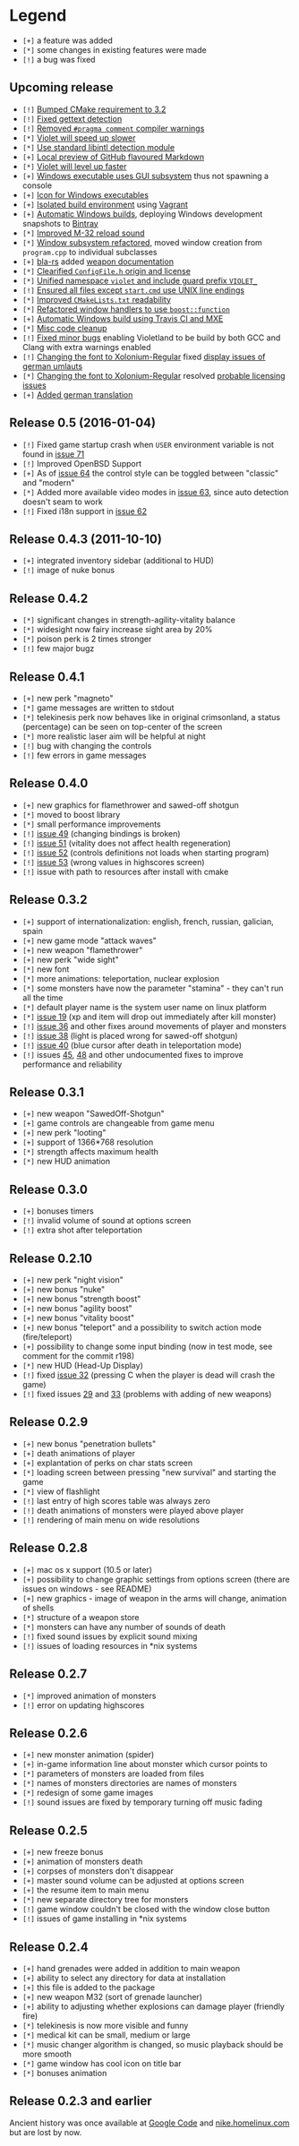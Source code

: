Legend
======

 * `[+]` a feature was added
 * `[*]` some changes in existing features were made
 * `[!]` a bug was fixed


Upcoming release
----------------

 * `[!]` [Bumped CMake requirement to 3.2](https://github.com/ooxi/violetland/pull/144)
 * `[!]` [Fixed gettext detection](https://github.com/ooxi/violetland/pull/137)
 * `[!]` [Removed `#pragma comment` compiler warnings](https://github.com/ooxi/violetland/pull/135)
 * `[*]` [Violet will speed up slower](https://github.com/ooxi/violetland/pull/120)
 * `[*]` [Use standard libintl detection module](https://github.com/ooxi/violetland/pull/134)
 * `[+]` [Local preview of GitHub flavoured Markdown](https://github.com/ooxi/violetland/pull/127)
 * `[*]` [Violet will level up faster](https://github.com/ooxi/violetland/pull/115)
 * `[+]` [Windows executable uses GUI subsystem](https://github.com/ooxi/violetland/pull/111) thus not spawning a console
 * `[+]` [Icon for Windows executables](https://github.com/ooxi/violetland/pull/109)
 * `[+]` [Isolated build environment](https://github.com/ooxi/violetland/pull/107) using [Vagrant](https://www.vagrantup.com/)
 * `[+]` [Automatic Windows builds](https://github.com/ooxi/violetland/pull/105), deploying Windows development snapshots to [Bintray](https://dl.bintray.com/ooxi/violetland/travis-ci/)
 * `[*]` [Improved M-32 reload sound](https://github.com/ooxi/violetland/pull/101)
 * `[*]` [Window subsystem refactored](https://github.com/ooxi/violetland/pull/96), moved window creation from `program.cpp` to individual subclasses
 * `[+]` [bla-rs](https://github.com/bla-rs) added [weapon documentation](https://github.com/ooxi/violetland/pull/98)
 * `[*]` [Clearified `ConfigFile.h` origin and license](https://github.com/ooxi/violetland/commit/ebb4081312dbbfc076fe02f698cf89c057526b44)
 * `[*]` [Unified namespace `violet` and include guard prefix `VIOLET_`](https://github.com/ooxi/violetland/pull/95)
 * `[!]` [Ensured all files except `start.cmd` use UNIX line endings](https://github.com/ooxi/violetland/pull/94)
 * `[*]` [Improved `CMakeLists.txt` readability](https://github.com/ooxi/violetland/pull/93)
 * `[*]` [Refactored window handlers to use `boost::function`](https://github.com/ooxi/violetland/pull/91)
 * `[+]` [Automatic Windows build using Travis CI and MXE](https://github.com/ooxi/violetland/pull/90)
 * `[*]` [Misc code cleanup](https://github.com/ooxi/violetland/pull/87)
 * `[!]` [Fixed minor bugs](https://github.com/ooxi/violetland/pull/83) enabling Violetland to be build by both GCC and Clang with extra warnings enabled
 * `[!]` [Changing the font to Xolonium-Regular](https://github.com/ooxi/violetland/pull/82) fixed [display issues of german umlauts](https://github.com/ooxi/violetland/issues/81)
 * `[*]` [Changing the font to Xolonium-Regular](https://github.com/ooxi/violetland/pull/82) resolved [probable licensing issues](https://github.com/ooxi/violetland/issues/73)
 * `[+]` [Added german translation](https://github.com/ooxi/violetland/pull/80)

Release 0.5 (2016-01-04)
------------------------

 * `[!]` Fixed game startup crash when `USER` environment variable is not found in [issue 71](https://github.com/ooxi/violetland/issues/71)
 * `[!]` Improved OpenBSD Support
 * `[+]` As of [issue 64](https://github.com/ooxi/violetland/pull/64) the control style can be toggled between "classic" and "modern"
 * `[*]` Added more available video modes in [issue 63](https://github.com/ooxi/violetland/pull/63), since auto detection doesn't seam to work
 * `[!]` Fixed i18n support in [issue 62](https://github.com/ooxi/violetland/pull/62)

Release 0.4.3 (2011-10-10)
--------------------------

 * `[+]` integrated inventory sidebar (additional to HUD)
 * `[!]` image of nuke bonus

Release 0.4.2
-------------

 * `[*]` significant changes in strength-agility-vitality balance
 * `[*]` widesight now fairy increase sight area by 20%
 * `[*]` poison perk is 2 times stronger
 * `[!]` few major bugz

Release 0.4.1
-------------

 * `[+]` new perk "magneto"
 * `[*]` game messages are written to stdout
 * `[*]` telekinesis perk now behaves like in original crimsonland, a status (percentage) can be seen on top-center of the screen
 * `[*]` more realistic laser aim will be helpful at night
 * `[!]` bug with changing the controls
 * `[!]` few errors in game messages

Release 0.4.0
-------------

 * `[+]` new graphics for flamethrower and sawed-off shotgun
 * `[*]` moved to boost library
 * `[*]` small performance improvements
 * `[!]` [issue 49](https://github.com/ooxi/violetland/issues/49) (changing bindings is broken)
 * `[!]` [issue 51](https://github.com/ooxi/violetland/issues/51) (vitality does not affect health regeneration)
 * `[!]` [issue 52](https://github.com/ooxi/violetland/issues/52) (controls definitions not loads when starting program)
 * `[!]` [issue 53](https://github.com/ooxi/violetland/issues/53) (wrong values in highscores screen)
 * `[!]` issue with path to resources after install with cmake

Release 0.3.2
-------------

 * `[+]` support of internationalization: english, french, russian, galician, spain
 * `[+]` new game mode "attack waves"
 * `[+]` new weapon "flamethrower"
 * `[+]` new perk "wide sight"
 * `[*]` new font
 * `[*]` more animations: teleportation, nuclear explosion
 * `[*]` some monsters have now the parameter "stamina" - they can't run all the time
 * `[*]` default player name is the system user name on linux platform
 * `[*]` [issue 19](https://github.com/ooxi/violetland/issues/19) (xp and item will drop out immediately after kill monster)
 * `[!]` [issue 36](https://github.com/ooxi/violetland/issues/36) and other fixes around movements of player and monsters
 * `[!]` [issue 38](https://github.com/ooxi/violetland/issues/38) (light is placed wrong for sawed-off shotgun)
 * `[!]` [issue 40](https://github.com/ooxi/violetland/issues/40) (blue cursor after death in teleportation mode)
 * `[!]` issues [45](https://github.com/ooxi/violetland/issues/45), [48](https://github.com/ooxi/violetland/issues/48) and other undocumented fixes to improve performance and reliability

Release 0.3.1
-------------

 * `[+]` new weapon "SawedOff-Shotgun"
 * `[+]` game controls are changeable from game menu
 * `[+]` new perk "looting"
 * `[+]` support of 1366*768 resolution
 * `[*]` strength affects maximum health
 * `[*]` new HUD animation

Release 0.3.0
-------------

 * `[+]` bonuses timers
 * `[!]` invalid volume of sound at options screen
 * `[!]` extra shot after teleportation

Release 0.2.10
--------------

 * `[+]` new perk "night vision"
 * `[+]` new bonus "nuke"
 * `[+]` new bonus "strength boost"
 * `[+]` new bonus "agility boost"
 * `[+]` new bonus "vitality boost"
 * `[+]` new bonus "teleport" and a possibility to switch action mode (fire/teleport)
 * `[+]` possibility to change some input binding (now in test mode, see comment for the commit r198)
 * `[*]` new HUD (Head-Up Display)
 * `[!]` fixed [issue 32](https://github.com/ooxi/violetland/issues/32) (pressing C when the player is dead will crash the game)
 * `[!]` fixed issues [29](https://github.com/ooxi/violetland/issues/29) and [33](https://github.com/ooxi/violetland/issues/33) (problems with adding of new weapons)

Release 0.2.9
-------------

 * `[+]` new bonus "penetration bullets"
 * `[+]` death animations of player
 * `[+]` explantation of perks on char stats screen
 * `[*]` loading screen between pressing "new survival" and starting the game
 * `[*]` view of flashlight
 * `[!]` last entry of high scores table was always zero
 * `[!]` death animations of monsters were played above player
 * `[!]` rendering of main menu on wide resolutions

Release 0.2.8
-------------

 * `[+]` mac os x support (10.5 or later)
 * `[+]` possibility to change graphic settings from options screen (there are issues on windows - see README)
 * `[+]` new graphics - image of weapon in the arms will change, animation of shells
 * `[*]` structure of a weapon store
 * `[*]` monsters can have any number of sounds of death
 * `[!]` fixed sound issues by explicit sound mixing
 * `[!]` issues of loading resources in *nix systems

Release 0.2.7
-------------

 * `[*]` improved animation of monsters
 * `[!]` error on updating highscores

Release 0.2.6
-------------

 * `[+]` new monster animation (spider)
 * `[+]` in-game information line about monster which cursor points to
 * `[*]` parameters of monsters are loaded from files
 * `[*]` names of monsters directories are names of monsters
 * `[*]` redesign of some game images
 * `[!]` sound issues are fixed by temporary turning off music fading

Release 0.2.5
-------------

 * `[+]` new freeze bonus
 * `[+]` animation of monsters death
 * `[+]` corpses of monsters don't disappear
 * `[+]` master sound volume can be adjusted at options screen
 * `[+]` the resume item to main menu
 * `[*]` new separate directory tree for monsters
 * `[!]` game window couldn't be closed with the window close button
 * `[!]` issues of game installing in *nix systems

Release 0.2.4
-------------

 * `[+]` hand grenades were added in addition to main weapon
 * `[+]` ability to select any directory for data at installation
 * `[+]` this file is added to the package
 * `[+]` new weapon M32 (sort of grenade launcher)
 * `[+]` ability to adjusting whether explosions can damage player (friendly fire)
 * `[*]` telekinesis is now more visible and funny
 * `[*]` medical kit can be small, medium or large
 * `[*]` music changer algorithm is changed, so music playback should be more smooth
 * `[*]` game window has cool icon on title bar
 * `[*]` bonuses animation

Release 0.2.3 and earlier
-------------------------

Ancient history was once available at
[Google Code](http://code.google.com/p/violetland/updates/list) and
[nike.homelinux.com](http://nike.homeunix.com/violetland/) but are lost by now.

